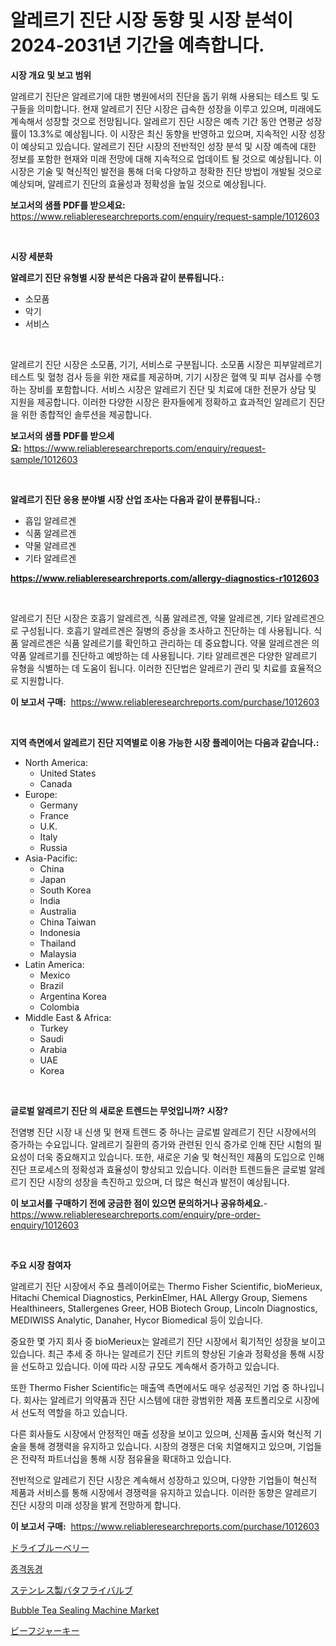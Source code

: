 <p><h1>알레르기 진단 시장 동향 및 시장 분석이 2024-2031년 기간을 예측합니다.</h1></p><p><strong>시장 개요 및 보고 범위</strong></p>
<p><p>알레르기 진단은 알레르기에 대한 병원에서의 진단을 돕기 위해 사용되는 테스트 및 도구들을 의미합니다. 현재 알레르기 진단 시장은 급속한 성장을 이루고 있으며, 미래에도 계속해서 성장할 것으로 전망됩니다. 알레르기 진단 시장은 예측 기간 동안 연평균 성장률이 13.3%로 예상됩니다. 이 시장은 최신 동향을 반영하고 있으며, 지속적인 시장 성장이 예상되고 있습니다. 알레르기 진단 시장의 전반적인 성장 분석 및 시장 예측에 대한 정보를 포함한 현재와 미래 전망에 대해 지속적으로 업데이트 될 것으로 예상됩니다. 이 시장은 기술 및 혁신적인 발전을 통해 더욱 다양하고 정확한 진단 방법이 개발될 것으로 예상되며, 알레르기 진단의 효율성과 정확성을 높일 것으로 예상됩니다.</p></p>
<p><strong>보고서의 샘플 PDF를 받으세요:</strong> <a href="https://www.reliableresearchreports.com/enquiry/request-sample/1012603">https://www.reliableresearchreports.com/enquiry/request-sample/1012603</a></p>
<p>&nbsp;</p>
<p><strong>시장 세분화</strong></p>
<p><strong>알레르기 진단 유형별 시장 분석은 다음과 같이 분류됩니다.:</strong></p>
<p><ul><li>소모품</li><li>악기</li><li>서비스</li></ul></p>
<p>&nbsp;</p>
<p><p>알레르기 진단 시장은 소모품, 기기, 서비스로 구분됩니다. 소모품 시장은 피부알레르기 테스트 및 혈청 검사 등을 위한 재료를 제공하며, 기기 시장은 혈액 및 피부 검사를 수행하는 장비를 포함합니다. 서비스 시장은 알레르기 진단 및 치료에 대한 전문가 상담 및 지원을 제공합니다. 이러한 다양한 시장은 환자들에게 정확하고 효과적인 알레르기 진단을 위한 종합적인 솔루션을 제공합니다.</p></p>
<p><strong>보고서의 샘플 PDF를 받으세요:</strong>&nbsp;<a href="https://www.reliableresearchreports.com/enquiry/request-sample/1012603">https://www.reliableresearchreports.com/enquiry/request-sample/1012603</a></p>
<p>&nbsp;</p>
<p><strong> 알레르기 진단 응용 분야별 시장 산업 조사는 다음과 같이 분류됩니다.:</strong></p>
<p><ul><li>흡입 알레르겐</li><li>식품 알레르겐</li><li>약물 알레르겐</li><li>기타 알레르겐</li></ul></p>
<p><strong><a href="https://www.reliableresearchreports.com/allergy-diagnostics-r1012603">https://www.reliableresearchreports.com/allergy-diagnostics-r1012603</a></strong></p>
<p>&nbsp;</p>
<p><p>알레르기 진단 시장은 호흡기 알레르겐, 식품 알레르겐, 약물 알레르겐, 기타 알레르겐으로 구성됩니다. 호흡기 알레르겐은 질병의 증상을 조사하고 진단하는 데 사용됩니다. 식품 알레르겐은 식품 알레르기를 확인하고 관리하는 데 중요합니다. 약물 알레르겐은 의약품 알레르기를 진단하고 예방하는 데 사용됩니다. 기타 알레르겐은 다양한 알레르기 유형을 식별하는 데 도움이 됩니다. 이러한 진단법은 알레르기 관리 및 치료를 효율적으로 지원합니다.</p></p>
<p><strong>이 보고서 구매:</strong>&nbsp; <a href="https://www.reliableresearchreports.com/purchase/1012603">https://www.reliableresearchreports.com/purchase/1012603</a></p>
<p>&nbsp;</p>
<p><strong>지역 측면에서 알레르기 진단 지역별로 이용 가능한 시장 플레이어는 다음과 같습니다.:</strong></p>
<p><ul>
    <li>
        North America:
        <ul>
            <li>United States</li>
            <li>Canada</li>
        </ul>
    </li>
    <li>
        Europe:
        <ul>
            <li>Germany</li>
            <li>France</li>
            <li>U.K.</li>
            <li>Italy</li>
            <li>Russia</li>
        </ul>
    </li>
    <li>
        Asia-Pacific:
        <ul>
            <li>China</li>
            <li>Japan</li>
            <li>South Korea</li>
            <li>India</li>
            <li>Australia</li>
            <li>China Taiwan</li>
            <li>Indonesia</li>
            <li>Thailand</li>
            <li>Malaysia</li>
        </ul>
    </li>
    <li>
        Latin America:
        <ul>
            <li>Mexico</li>
            <li>Brazil</li>
            <li>Argentina Korea</li>
            <li>Colombia</li>
        </ul>
    </li>
    <li>
        Middle East & Africa:
        <ul>
            <li>Turkey</li>
            <li>Saudi</li>
            <li>Arabia</li>
            <li>UAE</li>
            <li>Korea</li>
        </ul>
    </li>
    </ul></p>
<p>&nbsp;</p>
<p><strong>글로벌 알레르기 진단 의 새로운 트렌드는 무엇입니까? 시장?</strong></p>
<p><p>전염병 진단 시장 내 신생 및 현재 트렌드 중 하나는 글로벌 알레르기 진단 시장에서의 증가하는 수요입니다. 알레르기 질환의 증가와 관련된 인식 증가로 인해 진단 시험의 필요성이 더욱 중요해지고 있습니다. 또한, 새로운 기술 및 혁신적인 제품의 도입으로 인해 진단 프로세스의 정확성과 효율성이 향상되고 있습니다. 이러한 트렌드들은 글로벌 알레르기 진단 시장의 성장을 촉진하고 있으며, 더 많은 혁신과 발전이 예상됩니다.</p></p>
<p><strong>이 보고서를 구매하기 전에 궁금한 점이 있으면 문의하거나 공유하세요.</strong>- <a href="https://www.reliableresearchreports.com/enquiry/pre-order-enquiry/1012603">https://www.reliableresearchreports.com/enquiry/pre-order-enquiry/1012603</a></p>
<p>&nbsp;</p>
<p><strong>주요 시장 참여자</strong></p>
<p><p>알레르기 진단 시장에서 주요 플레이어로는 Thermo Fisher Scientific, bioMerieux, Hitachi Chemical Diagnostics, PerkinElmer, HAL Allergy Group, Siemens Healthineers, Stallergenes Greer, HOB Biotech Group, Lincoln Diagnostics, MEDIWISS Analytic, Danaher, Hycor Biomedical 등이 있습니다.</p><p>중요한 몇 가지 회사 중 bioMerieux는 알레르기 진단 시장에서 획기적인 성장을 보이고 있습니다. 최근 추세 중 하나는 알레르기 진단 키트의 향상된 기술과 정확성을 통해 시장을 선도하고 있습니다. 이에 따라 시장 규모도 계속해서 증가하고 있습니다.</p><p>또한 Thermo Fisher Scientific는 매출액 측면에서도 매우 성공적인 기업 중 하나입니다. 회사는 알레르기 의약품과 진단 시스템에 대한 광범위한 제품 포트폴리오로 시장에서 선도적 역할을 하고 있습니다.</p><p>다른 회사들도 시장에서 안정적인 매출 성장을 보이고 있으며, 신제품 출시와 혁신적 기술을 통해 경쟁력을 유지하고 있습니다. 시장의 경쟁은 더욱 치열해지고 있으며, 기업들은 전략적 파트너십을 통해 시장 점유율을 확대하고 있습니다.</p><p>전반적으로 알레르기 진단 시장은 계속해서 성장하고 있으며, 다양한 기업들이 혁신적 제품과 서비스를 통해 시장에서 경쟁력을 유지하고 있습니다. 이러한 동향은 알레르기 진단 시장의 미래 성장을 밝게 전망하게 합니다.</p></p>
<p><strong>이 보고서 구매:</strong>&nbsp;&nbsp;<a href="https://www.reliableresearchreports.com/purchase/1012603">https://www.reliableresearchreports.com/purchase/1012603</a></p>
<p><p><a href="https://github.com/RodHoppe07/Market-Research-Report-List-1/blob/main/227905027220.md">ドライブルーベリー</a></p><p><a href="https://medium.com/@tedbernhard1944/mediastinoscope-%EC%8B%9C%EC%9E%A5-2031%EB%85%84%EA%B9%8C%EC%A7%80-%EC%84%B1%EA%B3%B5%EC%A0%81%EC%9D%B8-%EB%B9%84%EC%A6%88%EB%8B%88%EC%8A%A4-%EC%A0%84%EB%9E%B5%EC%9D%98-%EC%97%B4%EC%87%A0-%EC%98%88%EC%B8%A1-794ae7fc4405">종격동경</a></p><p><a href="https://medium.com/@abdulkoss2015/%E3%82%B9%E3%83%86%E3%83%B3%E3%83%AC%E3%82%B9%E9%8B%BC%E3%83%90%E3%82%BF%E3%83%95%E3%83%A9%E3%82%A4%E3%83%90%E3%83%AB%E3%83%96%E3%81%AE%E5%B8%82%E5%A0%B4%E8%AA%BF%E6%9F%BB%E3%83%AC%E3%83%9D%E3%83%BC%E3%83%88-%E3%81%9D%E3%81%AE%E6%AD%B4%E5%8F%B2%E3%81%A82024%E5%B9%B4%E3%81%8B%E3%82%892031%E5%B9%B4%E3%81%BE%E3%81%A7%E3%81%AE%E4%BA%88%E6%B8%AC-675ebe4b0c25">ステンレス製バタフライバルブ</a></p><p><a href="https://github.com/mbisetmhermsr/Market-Research-Report-List-2/blob/main/bubble-tea-sealing-machine-market.md">Bubble Tea Sealing Machine Market</a></p><p><a href="https://github.com/laurenreichert/Market-Research-Report-List-1/blob/main/841055827219.md">ビーフジャーキー</a></p></p>